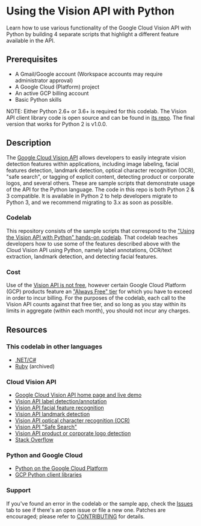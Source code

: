 # Using the Vision API with Python

Learn how to use various functionality of the Google Cloud Vision API with Python by building 4 separate scripts that highlight a different feature available in the API.

## Prerequisites

- A Gmail/Google account (Workspace accounts may require administrator approval)
- A Google Cloud (Platform) project
- An active GCP billing account
- Basic Python skills

NOTE: Either Python 2.6+ or 3.6+ is required for this codelab. The Vision API client library code is open source and can be found in [its repo](https://github.com/googleapis/python-vision). The final version that works for Python 2 is v1.0.0.

## Description

The [Google Cloud Vision API](https://cloud.google.com/vision) allows developers to easily integrate vision detection features within applications, including image labeling, facial features detection, landmark detection, optical character recognition (OCR), "safe search", or tagging of explicit content, detecting product or corporate logos, and several others. These are sample scripts that demonstrate usage of the API for the Python language. The code in this repo is both Python 2 & 3 compatible. It is available in Python 2 to help developers migrate to Python 3, and we recommend migrating to 3.x as soon as possible.

### Codelab

This repository consists of the sample scripts that correspond to the ["Using the Vision API with Python" hands-on codelab](http://g.co/codelabs/vision-python). That codelab teaches developers how to use some of the features described above with the Cloud Vision API using Python, namely label annotations, OCR/text extraction, landmark detection, and detecting facial features.

### Cost

Use of the [Vision API is not free](https://cloud.google.com/vision/pricing), however certain Google Cloud Platform (GCP) products feature an ["Always Free" tier](https://cloud.google.com/free/docs/gcp-free-tier#always-free) for which you have to exceed in order to incur billing. For the purposes of the codelab, each call to the Vision API counts against that free tier, and so long as you stay within its limits in aggregate (within each month), you should not incur any charges.

## Resources

### This codelab in other languages

- [.NET/C#](https://codelabs.developers.google.com/codelabs/cloud-vision-api-csharp)
- [Ruby](https://web.archive.org/web/20201009194731/https://codelabs.developers.google.com/codelabs/cloud-vision-api-ruby) (archived)

### Cloud Vision API

- [Google Cloud Vision API home page and live demo](https://cloud.google.com/vision)
- [Vision API label detection/annotation](https://cloud.google.com/vision/docs/labels)
- [Vision API facial feature recognition](https://cloud.google.com/vision/docs/detecting-faces)
- [Vision API landmark detection](https://cloud.google.com/vision/docs/detecting-landmarks)
- [Vision API optical character recognition (OCR)](https://cloud.google.com/vision/docs/ocr)
- [Vision API "Safe Search"](https://cloud.google.com/vision/docs/detecting-safe-search)
- [Vision API product or corporate logo detection](https://cloud.google.com/vision/docs/detecting-logos)
- [Stack Overflow](https://stackoverflow.com/questions/tagged/google-cloud-vision)

### Python and Google Cloud

- [Python on the Google Cloud Platform](https://cloud.google.com/python)
- [GCP Python client libraries](https://googlecloudplatform.github.io/google-cloud-python)

### Support

If you've found an error in the codelab or the sample app, check the [Issues](https://github.com/googlecodelabs/cloud-vision-python/issues) tab to see if there's an open issue or file a new one. Patches are encouraged; please refer to [CONTRIBUTING](CONTRIBUTING.md) for details.
